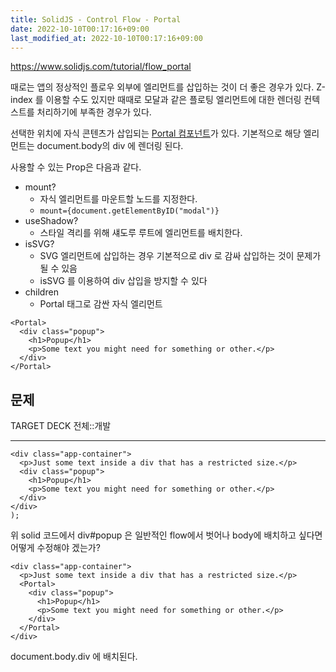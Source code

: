 ```yaml
---
title: SolidJS - Control Flow - Portal
date: 2022-10-10T00:17:16+09:00
last_modified_at: 2022-10-10T00:17:16+09:00
---
```


https://www.solidjs.com/tutorial/flow_portal

때로는 앱의 정상적인 플로우 외부에 엘리먼트를 삽입하는 것이 더 좋은 경우가 있다. Z-index 를 이용할 수도 있지만 때때로 모달과 같은 플로팅 엘리먼트에 대한 렌더링 컨텍스트를 처리하기에 부족한 경우가 있다.

선택한 위치에 자식 콘텐츠가 삽입되는 [Portal 컴포넌트](https://www.solidjs.com/docs/latest/api#portal)가 있다. 기본적으로 해당 엘리먼트는 document.body의 div 에 렌더링 된다.

사용할 수 있는 Prop은 다음과 같다.
- mount?
	- 자식 엘리먼트를 마운트할 노드를 지정한다.
	- `mount={document.getElementByID("modal")}`
- useShadow?
	- 스타일 격리를 위해 섀도루 루트에 엘리먼트를 배치한다.
- isSVG?
	- SVG 엘리먼트에 삽입하는 경우 기본적으로 div 로 감싸 삽입하는 것이 문제가 될 수 있음
	- isSVG 를 이용하여 div 삽입을 방지할 수 있다
- children
	- Portal 태그로 감싼 자식 엘리먼트

```tsx
<Portal>
  <div class="popup">
    <h1>Popup</h1>
    <p>Some text you might need for something or other.</p>
  </div>
</Portal>
```

## 문제

TARGET DECK
전체::개발

---

<!--ankiQ-->

```tsx
<div class="app-container">
  <p>Just some text inside a div that has a restricted size.</p>
  <div class="popup">
	<h1>Popup</h1>
	<p>Some text you might need for something or other.</p>
  </div>
</div>
);
```

위 solid 코드에서 div#popup 은 일반적인 flow에서 벗어나 body에 배치하고 싶다면 어떻게 수정해야 겠는가?

<!--ankiA-->

```tsx
<div class="app-container">
  <p>Just some text inside a div that has a restricted size.</p>
  <Portal>
	<div class="popup">
	  <h1>Popup</h1>
	  <p>Some text you might need for something or other.</p>
	</div>
  </Portal>
</div>
```

document.body.div 에 배치된다.

<!--ankiE-->
<!--ID: 1664955746016-->
